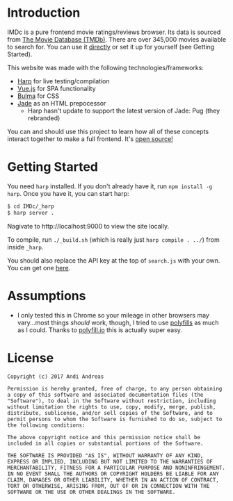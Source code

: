 # Introduction

IMDc is a pure frontend movie ratings/reviews browser. Its data is sourced from [The Movie Database (TMDb)](http://themoviedb.org). There are over 345,000 movies available to search for. You can use it [directly](/) or set it up for yourself (see Getting Started).

This website was made with the following technologies/frameworks:

* [Harp](http://harpjs.com/) for live testing/compilation
* [Vue.js](https://vuejs.org/) for SPA functionality
* [Bulma](https://bulma.io) for CSS
* [Jade](https://pugjs.org/api/getting-started.html) as an HTML prepocessor
    * Harp hasn't update to support the latest version of Jade: Pug (they rebranded)

You can and should use this project to learn how all of these concepts interact together to make a full frontend. It's [open source!](http://github.com/nexuist/IMDc)

# Getting Started

You need `harp` installed. If you don't already have it, run `npm install -g harp`. Once you have it, you can start harp:

```sh
$ cd IMDc/_harp
$ harp server .
```

Nagivate to http://localhost:9000 to view the site locally.

To compile, run `./_build.sh` (which is really just `harp compile . ../`) from inside `_harp`.

You should also replace the API key at the top of `search.js` with your own. You can get one [here](https://www.themoviedb.org/documentation/api).

# Assumptions
* I only tested this in Chrome so your mileage in other browsers may vary...most things _should_ work, though, I tried to use [polyfills](https://en.wikipedia.org/wiki/Polyfill) as much as I could. Thanks to [polyfill.io](https://polyfill.io/v2/docs/) this is actually super easy.

# License
```
Copyright (c) 2017 Andi Andreas

Permission is hereby granted, free of charge, to any person obtaining a copy of this software and associated documentation files (the "Software"), to deal in the Software without restriction, including without limitation the rights to use, copy, modify, merge, publish, distribute, sublicense, and/or sell copies of the Software, and to permit persons to whom the Software is furnished to do so, subject to the following conditions:

The above copyright notice and this permission notice shall be included in all copies or substantial portions of the Software.

THE SOFTWARE IS PROVIDED "AS IS", WITHOUT WARRANTY OF ANY KIND, EXPRESS OR IMPLIED, INCLUDING BUT NOT LIMITED TO THE WARRANTIES OF MERCHANTABILITY, FITNESS FOR A PARTICULAR PURPOSE AND NONINFRINGEMENT. IN NO EVENT SHALL THE AUTHORS OR COPYRIGHT HOLDERS BE LIABLE FOR ANY CLAIM, DAMAGES OR OTHER LIABILITY, WHETHER IN AN ACTION OF CONTRACT, TORT OR OTHERWISE, ARISING FROM, OUT OF OR IN CONNECTION WITH THE SOFTWARE OR THE USE OR OTHER DEALINGS IN THE SOFTWARE.
```